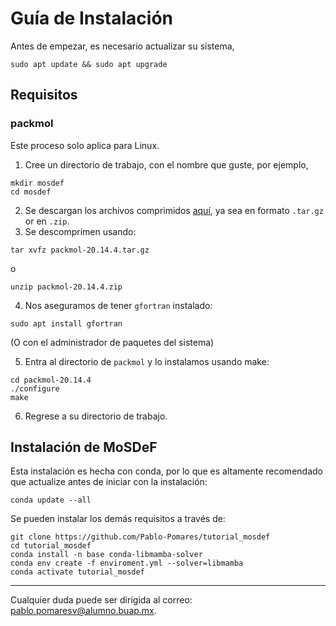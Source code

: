 # Guía de Instalación

Antes de empezar, es necesario actualizar su sistema,

```
sudo apt update && sudo apt upgrade
```

## Requisitos

### packmol

Este proceso solo aplica para Linux.

1. Cree un directorio de trabajo, con el nombre que guste, por ejemplo,
```
mkdir mosdef
cd mosdef
```

2. Se descargan los archivos comprimidos [aquí](https://github.com/m3g/packmol/releases), ya sea en formato `.tar.gz` or en `.zip`.
3. Se descomprimen usando:

```
tar xvfz packmol-20.14.4.tar.gz
```

o

```
unzip packmol-20.14.4.zip
```

4. Nos aseguramos de tener `gfortran` instalado:

```
sudo apt install gfortran
```

(O con el administrador de paquetes del sistema)

5. Entra al directorio de `packmol` y lo instalamos usando make:

```
cd packmol-20.14.4
./configure 
make
```

6. Regrese a su directorio de trabajo.

## Instalación de MoSDeF

Esta instalación es hecha con conda, por lo que es altamente recomendado que actualize antes de iniciar con la instalación:
```
conda update --all
```

Se pueden instalar los demás requisitos a través de:

```
git clone https://github.com/Pablo-Pomares/tutorial_mosdef
cd tutorial_mosdef
conda install -n base conda-libmamba-solver
conda env create -f enviroment.yml --solver=libmamba
conda activate tutorial_mosdef
```

---

Cualquier duda puede ser dirigida al correo: [pablo.pomaresv@alumno.buap.mx](pablo.pomaresv@alumno.buap.mx).
